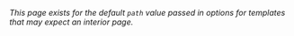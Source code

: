 _This page exists for the default `path` value passed in options for templates that may expect an interior page._